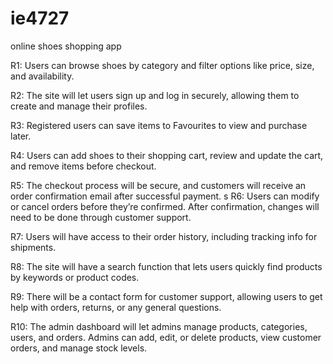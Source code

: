 # ie4727
online shoes shopping app

R1: Users can browse shoes by category and filter options like price, size, and availability.

R2: The site will let users sign up and log in securely, allowing them to create and manage their profiles.

R3: Registered users can save items to Favourites to view and purchase later.

R4: Users can add shoes to their shopping cart, review and update the cart, and remove items before checkout.

R5: The checkout process will be secure, and customers will receive an order confirmation email after successful payment.
 s
R6: Users can modify or cancel orders before they’re confirmed. After confirmation, changes will need to be done through customer support.

R7: Users will have access to their order history, including tracking info for shipments.

R8: The site will have a search function that lets users quickly find products by keywords or product codes.

R9: There will be a contact form for customer support, allowing users to get help with orders, returns, or any general questions.

R10: The admin dashboard will let admins manage products, categories, users, and orders. Admins can add, edit, or delete products, view customer orders, and manage stock levels.

